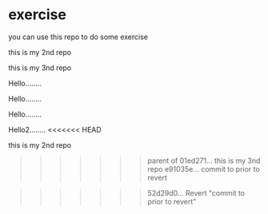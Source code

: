 # exercise
you can use this repo to do some exercise

this is my 2nd repo


this is my 3nd repo


Hello........


Hello........

Hello........



Hello2........
<<<<<<< HEAD


this is my 2nd repo
>>>>>>> parent of 01ed271... this is my 3nd repo
>>>>>>> e91035e... commit to prior to revert

>>>>>>> 52d29d0... Revert "commit to prior to revert"
